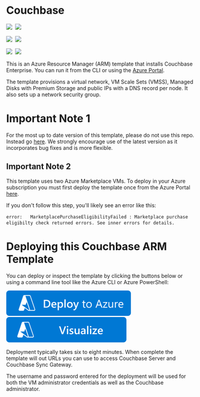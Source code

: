 # Couchbase

<IMG SRC="https://azurequickstartsservice.blob.core.windows.net/badges/couchbase/PublicLastTestDate.svg" />&nbsp;
<IMG SRC="https://azurequickstartsservice.blob.core.windows.net/badges/couchbase/PublicDeployment.svg" />&nbsp;

<IMG SRC="https://azurequickstartsservice.blob.core.windows.net/badges/couchbase/FairfaxLastTestDate.svg" />&nbsp;
<IMG SRC="https://azurequickstartsservice.blob.core.windows.net/badges/couchbase/FairfaxDeployment.svg" />&nbsp;

<IMG SRC="https://azurequickstartsservice.blob.core.windows.net/badges/couchbase/BestPracticeResult.svg" />&nbsp;
<IMG SRC="https://azurequickstartsservice.blob.core.windows.net/badges/couchbase/CredScanResult.svg" />&nbsp;

This is an Azure Resource Manager (ARM) template that installs Couchbase Enterprise.  You can run it from the  CLI or using the [Azure Portal](https://portal.azure.com).  

The template provisions a virtual network, VM Scale Sets (VMSS), Managed Disks with Premium Storage and public IPs with a DNS record per node.  It also sets up a network security group.

# Important Note 1

For the most up to date version of this template, please do not use this repo. Instead go [here](https://github.com/couchbase-partners/azure-resource-manager-couchbase).  We strongly encourage use of the latest version as it incorporates bug fixes and is more flexible.

## Important Note 2

This template uses two Azure Marketplace VMs.  To deploy in your Azure subscription you must first deploy the template once from the Azure Portal [here](https://azuremarketplace.microsoft.com/en-us/marketplace/apps/couchbase.couchbase-enterprise).

If you don't follow this step, you'll likely see an error like this:

    error:   MarketplacePurchaseEligibilityFailed : Marketplace purchase eligibilty check returned errors. See inner errors for details.


# Deploying this Couchbase ARM Template

You can deploy or inspect the template by clicking the buttons below or using a command line tool like the Azure CLI or Azure PowerShell:

<a href="https://portal.azure.com/#create/Microsoft.Template/uri/https:%2F%2Fraw.githubusercontent.com%2FAzure%2Fazure-quickstart-templates%2Fmaster%2Fcouchbase%2Fazuredeploy.json" target="_blank"><img src="https://raw.githubusercontent.com/Azure/azure-quickstart-templates/master/1-CONTRIBUTION-GUIDE/images/deploytoazure.svg"/></a>
<a href="http://armviz.io/#/?load=https:%2F%2Fraw.githubusercontent.com%2FAzure%2Fazure-quickstart-templates%2Fmaster%2Fcouchbase%2Fazuredeploy.json" target="_blank"><img src="https://raw.githubusercontent.com/Azure/azure-quickstart-templates/master/1-CONTRIBUTION-GUIDE/images/visualizebutton.svg"/></a>

Deployment typically takes six to eight minutes.  When complete the template will out URLs you can use to access Couchbase Server and Couchbase Sync Gateway.

The username and password entered for the deployment will be used for both the VM administrator credentials as well as the Couchbase administrator.

